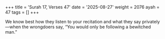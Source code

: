 +++
title = 'Surah 17, Verses 47'
date = '2025-08-27'
weight = 2076
ayah = 47
tags = []
+++

We know best how they listen to your recitation and what they say privately—when the wrongdoers say, “You would only be following a bewitched man.”